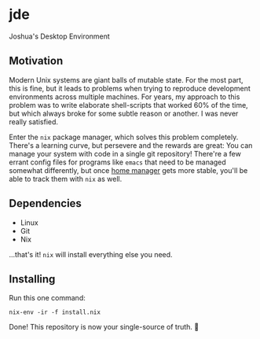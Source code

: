 # jde
Joshua's Desktop Environment

## Motivation
Modern Unix systems are giant balls of mutable state. For the most part, this
is fine, but it leads to problems when trying to reproduce development
environments across multiple machines. For years, my approach to this problem
was to write elaborate shell-scripts that worked 60% of the time, but which
always broke for some subtle reason or another. I was never really satisfied.

Enter the `nix` package manager, which solves this problem completely. There's
a learning curve, but persevere and the rewards are great: You can manage your
system with code in a single git repository! There're a few errant config files
for programs like `emacs` that need to be managed somewhat differently, but
once [home manager](https://github.com/rycee/home-manager) gets more stable,
you'll be able to track them with `nix` as well.

## Dependencies
- Linux
- Git
- Nix

...that's it! `nix` will install everything else you need.

## Installing

Run this one command:

```
nix-env -ir -f install.nix
```

Done! This repository is now your single-source of truth. 🥳
